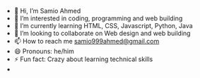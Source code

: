 - 👋 Hi, I’m Samio Ahmed
- 👀 I’m interested in coding, programming and web building 
- 🌱 I’m currently learning HTML, CSS, Javascript, Python, Java
- 💞️ I’m looking to collaborate on Web design and web building 
- 📫 How to reach me samio999ahmed@gmail.com
- 😄 Pronouns: he/him
- ⚡ Fun fact: Crazy about learning technical skills
- 

<!---
samio-ahmed69/samio-ahmed69 is a ✨ special ✨ repository because its `README.md` (this file) appears on your GitHub profile.
You can click the Preview link to take a look at your changes.
--->

